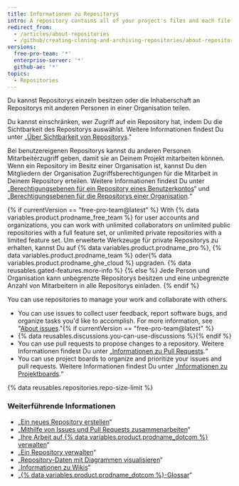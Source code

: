 ```yaml
---
title: Informationen zu Repositorys
intro: A repository contains all of your project's files and each file's revision history. You can discuss and manage your project's work within the repository.
redirect_from:
  - /articles/about-repositories
  - /github/creating-cloning-and-archiving-repositories/about-repositories
versions:
  free-pro-team: '*'
  enterprise-server: '*'
  github-ae: '*'
topics:
  - Repositories
---
```

Du kannst Repositorys einzeln besitzen oder die Inhaberschaft an Repositorys mit anderen Personen in einer Organisation teilen.

Du kannst einschränken, wer Zugriff auf ein Repository hat, indem Du die Sichtbarkeit des Repositorys auswählst. Weitere Informationen findest Du unter „[Über Sichtbarkeit von Repositorys](/github/creating-cloning-and-archiving-repositories/about-repository-visibility)."

Bei benutzereigenen Repositorys kannst du anderen Personen Mitarbeiterzugriff geben, damit sie an Deinem Projekt mitarbeiten können. Wenn ein Repository im Besitz einer Organisation ist, kannst Du den Mitgliedern der Organisation Zugriffsberechtigungen für die Mitarbeit in Deinem Repository erteilen. Weitere Informationen findest Du unter „[Berechtigungsebenen für ein Repository eines Benutzerkontos](/articles/permission-levels-for-a-user-account-repository/)“ und „[Berechtigungsebenen für die Repositorys einer Organisation](/articles/repository-permission-levels-for-an-organization/).“

{% if currentVersion == "free-pro-team@latest" %}
With
{% data variables.product.prodname_free_team %} for user accounts and organizations, you can work with unlimited collaborators on unlimited public repositories with a full feature set, or unlimited private repositories with a limited feature set. Um erweiterte Werkzeuge für private Repositorys zu erhalten, kannst Du auf {% data variables.product.prodname_pro %}, {% data variables.product.prodname_team %} oder{% data variables.product.prodname_ghe_cloud %} upgraden. {% data reusables.gated-features.more-info %}
{% else %}
Jede Person und Organisation kann unbegrenzte Repositorys besitzen und eine unbegrenzte Anzahl von Mitarbeitern in alle Repositorys einladen.
{% endif %}

You can use repositories to manage your work and collaborate with others.
- You can use issues to collect user feedback, report software bugs, and organize tasks you'd like to accomplish. For more information, see "[About issues](/github/managing-your-work-on-github/about-issues)."{% if currentVersion == "free-pro-team@latest" %}
- {% data reusables.discussions.you-can-use-discussions %}{% endif %}
- You can use pull requests to propose changes to a repository. Weitere Informationen findest Du unter „[Informationen zu Pull Requests](/github/collaborating-with-issues-and-pull-requests/about-pull-requests).“
- You can use project boards to organize and prioritize your issues and pull requests. Weitere Informationen findest Du unter „[Informationen zu Projektboards](/github/managing-your-work-on-github/about-project-boards).“

{% data reusables.repositories.repo-size-limit %}

### Weiterführende Informationen

- „[Ein neues Repository erstellen](/articles/creating-a-new-repository)“
- „[Mithilfe von Issues und Pull Requests zusammenarbeiten](/categories/collaborating-with-issues-and-pull-requests)“
- „[Ihre Arbeit auf {% data variables.product.prodname_dotcom %} verwalten](/categories/managing-your-work-on-github/)“
- „[Ein Repository verwalten](/categories/administering-a-repository)“
- „[Repository-Daten mit Diagrammen visualisieren](/categories/visualizing-repository-data-with-graphs/)“
- „[Informationen zu Wikis](/communities/documenting-your-project-with-wikis/about-wikis)“
- „[{% data variables.product.prodname_dotcom %}-Glossar](/articles/github-glossary)“
